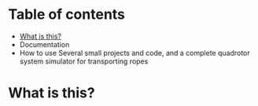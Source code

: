 # Table of contents
- [What is this?](#What-is-this)
- Documentation
- How to use
Several small projects and code, and a complete quadrotor system simulator for transporting ropes


# What is this?
